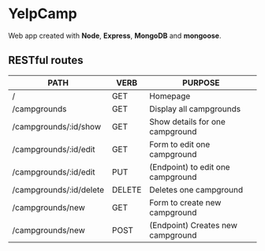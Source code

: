 # YelpCamp

Web app created with **Node**, **Express**, **MongoDB** and **mongoose**.

## RESTful routes

| PATH                    | VERB   | PURPOSE                            |
|-------------------------|--------|------------------------------------|
| /                       | GET    | Homepage                           |
| /campgrounds            | GET    | Display all campgrounds            |
| /campgrounds/:id/show   | GET    | Show details for one campground    |
| /campgrounds/:id/edit   | GET    | Form to edit one campground        |
| /campgrounds/:id/edit   | PUT    | (Endpoint) to edit one campground  |
| /campgrounds/:id/delete | DELETE | Deletes one campground             |
| /campgrounds/new        | GET    | Form to create new campground      |
| /campgrounds/new        | POST   | (Endpoint) Creates new campground  |
